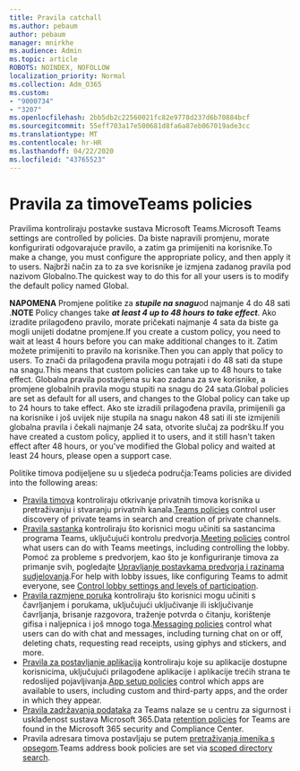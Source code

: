 ```yaml
---
title: Pravila catchall
ms.author: pebaum
author: pebaum
manager: mnirkhe
ms.audience: Admin
ms.topic: article
ROBOTS: NOINDEX, NOFOLLOW
localization_priority: Normal
ms.collection: Adm_O365
ms.custom:
- "9000734"
- "3207"
ms.openlocfilehash: 2bb5db2c22560021fc82e9778d237d6b70884bcf
ms.sourcegitcommit: 55eff703a17e500681d8fa6a87eb067019ade3cc
ms.translationtype: MT
ms.contentlocale: hr-HR
ms.lasthandoff: 04/22/2020
ms.locfileid: "43765523"
---
```

# <a name="teams-policies"></a><span data-ttu-id="42953-102">Pravila za timove</span><span class="sxs-lookup"><span data-stu-id="42953-102">Teams policies</span></span>

<span data-ttu-id="42953-103">Pravilima kontroliraju postavke sustava Microsoft Teams.</span><span class="sxs-lookup"><span data-stu-id="42953-103">Microsoft Teams settings are controlled by policies.</span></span> <span data-ttu-id="42953-104">Da biste napravili promjenu, morate konfigurirati odgovarajuće pravilo, a zatim ga primijeniti na korisnike.</span><span class="sxs-lookup"><span data-stu-id="42953-104">To make a change, you must configure the appropriate policy, and then apply it to users.</span></span> <span data-ttu-id="42953-105">Najbrži način za to za sve korisnike je izmjena zadanog pravila pod nazivom Globalno.</span><span class="sxs-lookup"><span data-stu-id="42953-105">The quickest way to do this for all your users is to modify the default policy named Global.</span></span> 

<span data-ttu-id="42953-106">**NAPOMENA** Promjene politike za ***stupile na snagu***od najmanje 4 do 48 sati .</span><span class="sxs-lookup"><span data-stu-id="42953-106">**NOTE** Policy changes take ***at least 4 up to 48 hours to take effect***.</span></span> <span data-ttu-id="42953-107">Ako izradite prilagođeno pravilo, morate pričekati najmanje 4 sata da biste ga mogli unijeti dodatne promjene.</span><span class="sxs-lookup"><span data-stu-id="42953-107">If you create a custom policy, you need to wait at least 4 hours before you can make additional changes to it.</span></span> <span data-ttu-id="42953-108">Zatim možete primijeniti to pravilo na korisnike.</span><span class="sxs-lookup"><span data-stu-id="42953-108">Then you can apply that policy to users.</span></span> <span data-ttu-id="42953-109">To znači da prilagođena pravila mogu potrajati i do 48 sati da stupe na snagu.</span><span class="sxs-lookup"><span data-stu-id="42953-109">This means that custom policies can take up to 48 hours to take effect.</span></span> <span data-ttu-id="42953-110">Globalna pravila postavljena su kao zadana za sve korisnike, a promjene globalnih pravila mogu stupiti na snagu do 24 sata.</span><span class="sxs-lookup"><span data-stu-id="42953-110">Global policies are set as default for all users, and changes to the Global policy can take up to 24 hours to take effect.</span></span> <span data-ttu-id="42953-111">Ako ste izradili prilagođena pravila, primijenili ga na korisnike i još uvijek nije stupila na snagu nakon 48 sati ili ste izmijenili globalna pravila i čekali najmanje 24 sata, otvorite slučaj za podršku.</span><span class="sxs-lookup"><span data-stu-id="42953-111">If you have created a custom policy, applied it to users, and it still hasn't taken effect after 48 hours, or you've modified the Global policy and waited at least 24 hours, please open a support case.</span></span>

<span data-ttu-id="42953-112">Politike timova podijeljene su u sljedeća područja:</span><span class="sxs-lookup"><span data-stu-id="42953-112">Teams policies are divided into the following areas:</span></span>

- <span data-ttu-id="42953-113">[Pravila timova](https://docs.microsoft.com/MicrosoftTeams/teams-policies) kontroliraju otkrivanje privatnih timova korisnika u pretraživanju i stvaranju privatnih kanala.</span><span class="sxs-lookup"><span data-stu-id="42953-113">[Teams policies](https://docs.microsoft.com/MicrosoftTeams/teams-policies) control user discovery of private teams in search and creation of private channels.</span></span>  
- <span data-ttu-id="42953-114">[Pravila sastanka](https://docs.microsoft.com/microsoftteams/meeting-policies-in-teams) kontroliraju što korisnici mogu učiniti sa sastancima programa Teams, uključujući kontrolu predvorja.</span><span class="sxs-lookup"><span data-stu-id="42953-114">[Meeting policies](https://docs.microsoft.com/microsoftteams/meeting-policies-in-teams) control what users can do with Teams meetings, including controlling the lobby.</span></span> <span data-ttu-id="42953-115">Pomoć za probleme s predvorjem, kao što je konfiguriranje timova za primanje svih, pogledajte [Upravljanje postavkama predvorja i razinama sudjelovanja](https://docs.microsoft.com/alchemyinsights/bypass-lobby).</span><span class="sxs-lookup"><span data-stu-id="42953-115">For help with lobby issues, like configuring Teams to admit everyone, see [Control lobby settings and levels of participation](https://docs.microsoft.com/alchemyinsights/bypass-lobby).</span></span>
- <span data-ttu-id="42953-116">[Pravila razmjene poruka](https://docs.microsoft.com/microsoftteams/messaging-policies-in-teams) kontroliraju što korisnici mogu učiniti s čavrljanjem i porukama, uključujući uključivanje ili isključivanje čavrljanja, brisanje razgovora, traženje potvrda o čitanju, korištenje gifisa i naljepnica i još mnogo toga.</span><span class="sxs-lookup"><span data-stu-id="42953-116">[Messaging policies](https://docs.microsoft.com/microsoftteams/messaging-policies-in-teams) control what users can do with chat and messages, including turning chat on or off, deleting chats, requesting read receipts, using giphys and stickers, and more.</span></span>
- <span data-ttu-id="42953-117">[Pravila za postavljanje aplikacija](https://docs.microsoft.com/MicrosoftTeams/teams-app-setup-policies) kontroliraju koje su aplikacije dostupne korisnicima, uključujući prilagođene aplikacije i aplikacije trećih strana te redoslijed pojavljivanja.</span><span class="sxs-lookup"><span data-stu-id="42953-117">[App setup policies](https://docs.microsoft.com/MicrosoftTeams/teams-app-setup-policies) control which apps are available to users, including custom and third-party apps, and the order in which they appear.</span></span>  
- <span data-ttu-id="42953-118">[Pravila zadržavanja podataka](https://docs.microsoft.com/microsoftteams/retention-policies) za Teams nalaze se u centru za sigurnost i usklađenost sustava Microsoft 365.</span><span class="sxs-lookup"><span data-stu-id="42953-118">Data [retention policies](https://docs.microsoft.com/microsoftteams/retention-policies) for Teams are found in the Microsoft 365 security and Compliance Center.</span></span>
- <span data-ttu-id="42953-119">Pravila adresara timova postavljaju se putem [pretraživanja imenika s opsegom](https://docs.microsoft.com/MicrosoftTeams/teams-scoped-directory-search).</span><span class="sxs-lookup"><span data-stu-id="42953-119">Teams address book policies are set via [scoped directory search](https://docs.microsoft.com/MicrosoftTeams/teams-scoped-directory-search).</span></span>